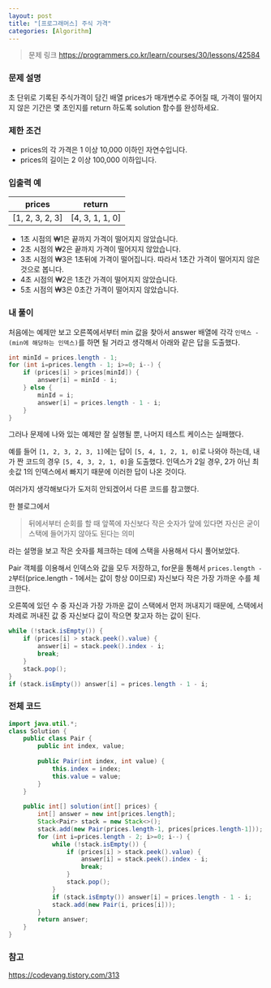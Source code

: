 ```yaml
---
layout: post
title: "[프로그래머스] 주식 가격"
categories: [Algorithm]
---
```


> 문제 링크
> <https://programmers.co.kr/learn/courses/30/lessons/42584>

### 문제 설명

초 단위로 기록된 주식가격이 담긴 배열 prices가 매개변수로 주어질 때, 가격이 떨어지지 않은 기간은 몇 초인지를 return 하도록 solution 함수를 완성하세요.

### 제한 조건

- prices의 각 가격은 1 이상 10,000 이하인 자연수입니다.
- prices의 길이는 2 이상 100,000 이하입니다.

### 입출력 예

|prices|return|
|-|-|
|[1, 2, 3, 2, 3]|[4, 3, 1, 1, 0]|

- 1초 시점의 ₩1은 끝까지 가격이 떨어지지 않았습니다.
- 2초 시점의 ₩2은 끝까지 가격이 떨어지지 않았습니다.
- 3초 시점의 ₩3은 1초뒤에 가격이 떨어집니다. 따라서 1초간 가격이 떨어지지 않은 것으로 봅니다.
- 4초 시점의 ₩2은 1초간 가격이 떨어지지 않았습니다.
- 5초 시점의 ₩3은 0초간 가격이 떨어지지 않았습니다.

### 내 풀이

처음에는 예제만 보고 오른쪽에서부터 min 값을 찾아서 answer 배열에 각각 `인덱스 - (min에 해당하는 인덱스)`를 하면 될 거라고 생각해서 아래와 같은 답을 도출했다.

```java
int minId = prices.length - 1;
for (int i=prices.length - 1; i>=0; i--) {
    if (prices[i] > prices[minId]) {
        answer[i] = minId - i;
    } else {
        minId = i;
        answer[i] = prices.length - 1 - i;
    }
}
```

그러나 문제에 나와 있는 예제만 잘 실행될 뿐, 나머지 테스트 케이스는 실패했다.

예를 들어 `[1, 2, 3, 2, 3, 1]`에는 답이 `[5, 4, 1, 2, 1, 0]`로 나와야 하는데, 내가 짠 코드의 경우 `[5, 4, 3, 2, 1, 0]`을 도출했다. 인덱스가 2일 경우, 2가 아닌 최솟값 1의 인덱스에서 빠지기 때문에 이러한 답이 나온 것이다.

여러가지 생각해보다가 도저히 안되겠어서 다른 코드를 참고했다.

한 블로그에서
> 뒤에서부터 순회를 할 때 앞쪽에 자신보다 작은 숫자가 앞에 있다면 자신은 굳이 스택에 들어가지 않아도 된다는 의미

라는 설명을 보고 작은 숫자를 체크하는 데에 스택을 사용해서 다시 풀어보았다.

Pair 객체를 이용해서 인덱스와 값을 모두 저장하고, for문을 통해서 `prices.length - 2`부터(price.length - 1에서는 값이 항상 0이므로) 자신보다 작은 가장 가까운 수를 체크한다.

오른쪽에 있던 수 중 자신과 가장 가까운 값이 스택에서 먼저 꺼내지기 때문에, 스택에서 차례로 꺼내진 값 중 자신보다 값이 작으면 찾고자 하는 값이 된다.

```java
while (!stack.isEmpty()) {
    if (prices[i] > stack.peek().value) {
        answer[i] = stack.peek().index - i;
        break;
    }
    stack.pop();
}
if (stack.isEmpty()) answer[i] = prices.length - 1 - i;
```

### 전체 코드

```java
import java.util.*;
class Solution {
    public class Pair {
        public int index, value;
        
        public Pair(int index, int value) {
            this.index = index;
            this.value = value;
        }
    }
    
    public int[] solution(int[] prices) {
        int[] answer = new int[prices.length];
        Stack<Pair> stack = new Stack<>();
        stack.add(new Pair(prices.length-1, prices[prices.length-1]));
        for (int i=prices.length - 2; i>=0; i--) {
            while (!stack.isEmpty()) {
                if (prices[i] > stack.peek().value) {
                    answer[i] = stack.peek().index - i;
                    break;
                }
                stack.pop();
            }
            if (stack.isEmpty()) answer[i] = prices.length - 1 - i;
            stack.add(new Pair(i, prices[i]));
        }
        return answer;
    }
}
```

### 참고
<https://codevang.tistory.com/313>